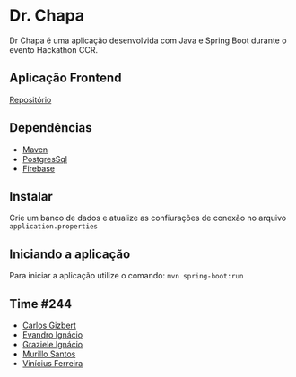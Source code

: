 # Dr. Chapa

Dr Chapa é uma aplicação desenvolvida com Java e Spring Boot durante o evento Hackathon CCR.

## Aplicação Frontend
[Repositório](https://github.com/vinicius182/CCR-DrChapa)

## Dependências
* [Maven](https://maven.apache.org/)
* [PostgresSql](https://maven.apache.org/)
* [Firebase](https://firebase.google.com/)

## Instalar
Crie um banco de dados e atualize as confiurações de conexão no arquivo ``application.properties``

## Iniciando a aplicação
Para iniciar a aplicação utilize o comando: ```mvn spring-boot:run```


## Time #244
* [Carlos Gizbert](https://www.linkedin.com/in/gizbert/)
* [Evandro Ignácio](https://www.linkedin.com/in/evandro-ignacio-658b4814b/)
* [Graziele Ignácio](https://www.linkedin.com/in/graziele-ign%C3%A1cio-3b857497/)
* [Murillo Santos](https://www.linkedin.com/in/murillosantosit/)
* [Vinícius Ferreira](https://www.linkedin.com/in/vinicius-ferreira-bb94a0105/)
